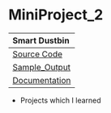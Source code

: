 # MiniProject_2

| **Smart Dustbin** |
|:----------|
|[Source Code](https://github.com/Intestelar/MiniProject_2/blob/main/Source_code)|
| [Sample_Output]()|
| [Documentation]()|

- Projects which I learned
